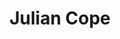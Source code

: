 ---
title: "Julian Cope"
summary: "Julian David Cope is an English musician and author. He was the singer and songwriter in Liverpool post-punk band the Teardrop Explodes and has followed a solo career since 1983 in addition to working on musical side projects such as Queen Elizabeth, Brain Donor and Black Sheep.
Cope is also an author on Neolithic culture, publishing The Modern Antiquarian in 1998, and a political and cultural activist with a public interest in occultism and paganism. He has written two volumes of autobiography, Head-On and Repossessed ; two volumes of archaeology, The Modern Antiquarian and The Megalithic European ; and three volumes of musicology, Krautrocksampler , Japrocksampler ; and Copendium: A Guide to the Musical Underground ."
image: "julian-cope.jpg"
apple_music_artist_url: "https://music.apple.com/gb/artist/julian-cope/13104701"
wikipedia_url: "https://en.wikipedia.org/wiki/Julian_Cope"
---